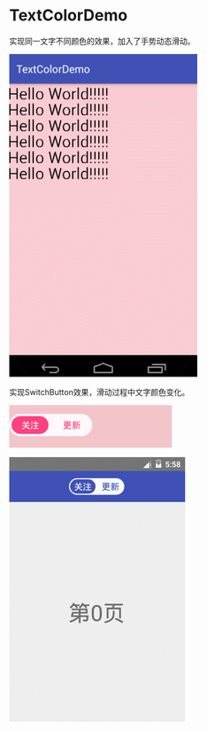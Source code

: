 # TextColorDemo

实现同一文字不同颜色的效果，加入了手势动态滑动。


![image](https://github.com/tianmeng0111/TextColorDemo/blob/master/GIF.gif)

实现SwitchButton效果，滑动过程中文字颜色变化。

![image](https://github.com/tianmeng0111/TextColorDemo/blob/master/GIF1.gif)

![image](https://github.com/tianmeng0111/TextColorDemo/blob/master/GIF2.gif)
